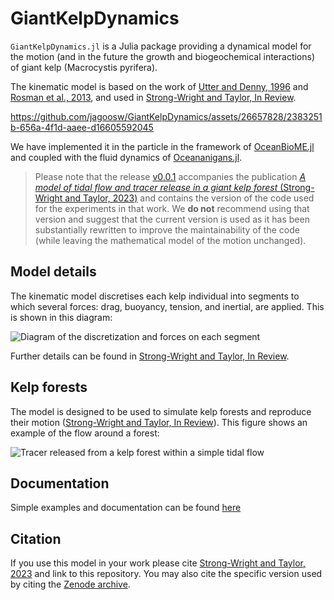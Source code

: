 # GiantKelpDynamics

``GiantKelpDynamics.jl`` is a Julia package providing a dynamical model for the motion (and in the future the growth and biogeochemical interactions) of giant kelp (Macrocystis pyrifera).

The kinematic model is based on the work of [Utter and Denny, 1996](https://doi.org/10.4319/lo.2013.58.3.0790) and [Rosman et al., 2013](https://doi.org/10.4319/lo.2013.58.3.0790), and used in [Strong-Wright and Taylor, In Review](mailto:js2430@cam.ac.uk).

https://github.com/jagoosw/GiantKelpDynamics/assets/26657828/2383251b-656a-4f1d-aaee-d16605592045

We have implemented it in the particle in the framework of [OceanBioME.jl](https://github.com/OceanBioME/OceanBioME.jl/) and coupled with the fluid dynamics of [Oceananigans.jl](https://github.com/CliMA/Oceananigans.jl/).

> Please note that the release [v0.0.1](mailto:js2430@cam.ac.uk) accompanies the publication [*A model of tidal flow and tracer release in a giant kelp forest* (Strong-Wright and Taylor, 2023)](mailto:js2430@cam.ac.uk) and contains the version of the code used for the experiments in that work. We **do not** recommend using that version and suggest that the current version is used as it has been substantially rewritten to improve the maintainability of the code (while leaving the mathematical model of the motion unchanged).

## Model details
The kinematic model discretises each kelp individual into segments to which several forces: drag, buoyancy, tension, and inertial, are applied. This is shown in this diagram:

![Diagram of the discretization and forces on each segment](https://github.com/jagoosw/GiantKelpDynamics/assets/26657828/4a8aef46-e5c8-45b0-939e-0bbc281b3253)

Further details can be found in [Strong-Wright and Taylor, In Review](mailto:js2430@cam.ac.uk).

## Kelp forests
The model is designed to be used to simulate kelp forests and reproduce their motion ([Strong-Wright and Taylor, In Review](mailto:js2430@cam.ac.uk)). This figure shows an example of the flow around a forest:

![Tracer released from a kelp forest within a simple tidal flow](https://github.com/jagoosw/GiantKelpDynamics/assets/26657828/4df8b614-240f-4e44-bec1-4bbae4ebd7bb)

## Documentation
Simple examples and documentation can be found [here](mailto:js2430@cam.ac.uk)

## Citation
If you use this model in your work please cite [Strong-Wright and Taylor, 2023](mailto:js2430@cam.ac.uk) and link to this repository. You may also cite the specific version used by citing the [Zenode archive](mailto:js2430@cam.ac.uk).
